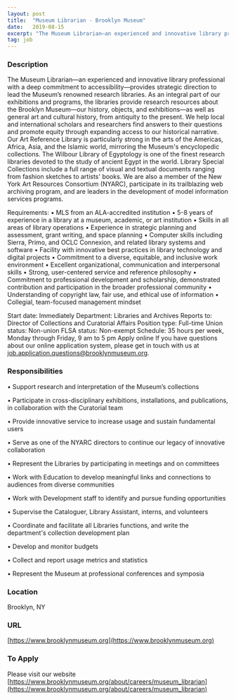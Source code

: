 ```yaml
---
layout: post
title:  "Museum Librarian - Brooklyn Museum"
date:   2019-08-15
excerpt: "The Museum Librarian—an experienced and innovative library professional with a deep commitment to accessibility—provides strategic direction to lead the Museum’s renowned research libraries. As an integral part of our exhibitions and programs, the libraries provide research resources about the Brooklyn Museum—our history, objects, and exhibitions—as well as general art and..."
tag: job
---
```


### Description   

The Museum Librarian—an experienced and innovative library professional with a deep commitment to accessibility—provides strategic direction to lead the Museum’s renowned research libraries. As an integral part of our exhibitions and programs, the libraries provide research resources about the Brooklyn Museum—our history, objects, and exhibitions—as well as general art and cultural history, from antiquity to the present. We help local and international scholars and researchers find answers to their questions and promote equity through expanding access to our historical narrative. Our Art Reference Library is particularly strong in the arts of the Americas, Africa, Asia, and the Islamic world, mirroring the Museum's encyclopedic collections. The Wilbour Library of Egyptology is one of the finest research libraries devoted to the study of ancient Egypt in the world. Library Special Collections include a full range of visual and textual documents ranging from fashion sketches to artists' books. We are also a member of the New York Art Resources Consortium (NYARC), participate in its trailblazing web archiving program, and are leaders in the development of model information services programs.

Requirements:
•	MLS from an ALA-accredited institution
•	5-8 years of experience in a library at a museum, academic, or art institution
•	Skills in all areas of library operations
•	Experience in strategic planning and assessment, grant writing, and space planning
•	Computer skills including Sierra, Primo, and OCLC Connexion, and related library systems and software
•	Facility with innovative best practices in library technology and digital projects
•	Commitment to a diverse, equitable, and inclusive work environment
•	Excellent organizational, communication and interpersonal skills
•	Strong, user-centered service and reference philosophy
•	Commitment to professional development and scholarship, demonstrated contribution and participation in the broader professional community
•	Understanding of copyright law, fair use, and ethical use of information
•	Collegial, team-focused management mindset

Start date: Immediately
Department: Libraries and Archives
Reports to: Director of Collections and Curatorial Affairs
Position type: Full-time
Union status: Non-union
FLSA status: Non-exempt
Schedule: 35 hours per week, Monday through Friday, 9 am to 5 pm
Apply online 
If you have questions about our online application system, please get in touch with us at job.application.questions@brooklynmuseum.org.




### Responsibilities   


• 	Support research and interpretation of the Museum’s collections

• 	Participate in cross-disciplinary exhibitions, installations, and publications, in collaboration with the Curatorial team

• 	Provide innovative service to increase usage and sustain fundamental users

• 	Serve as one of the NYARC directors to continue our legacy of innovative collaboration

• 	Represent the Libraries by participating in meetings and on committees

• 	Work with Education to develop meaningful links and connections to audiences from diverse communities

• 	Work with Development staff to identify and pursue funding opportunities

• 	Supervise the Cataloguer, Library Assistant, interns, and volunteers

• 	Coordinate and facilitate all Libraries functions, and write the department's collection development plan

• 	Develop and monitor budgets

• 	Collect and report usage metrics and statistics

• 	Represent the Museum at professional conferences and symposia







### Location   

Brooklyn, NY


### URL   

[https://www.brooklynmuseum.org](https://www.brooklynmuseum.org)

### To Apply   

Please visit our website [https://www.brooklynmuseum.org/about/careers/museum_librarian](https://www.brooklynmuseum.org/about/careers/museum_librarian)





